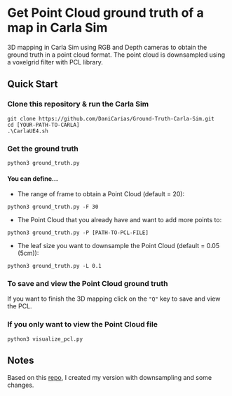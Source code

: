 # Get Point Cloud ground truth of a map in Carla Sim

3D mapping in Carla Sim using RGB and Depth cameras to obtain the ground truth in a point cloud format.
The point cloud is downsampled using a voxelgrid filter with PCL library.


## Quick Start
### Clone this repository & run the Carla Sim
```
git clone https://github.com/DaniCarias/Ground-Truth-Carla-Sim.git
cd [YOUR-PATH-TO-CARLA]
.\CarlaUE4.sh
```

### Get the ground truth
```
python3 ground_truth.py
```
#### You can define...
* The range of frame to obtain a Point Cloud (default = 20):
```
python3 ground_truth.py -F 30
```
* The Point Cloud that you already have and want to add more points to:
```
python3 ground_truth.py -P [PATH-TO-PCL-FILE]
```
* The leaf size you want to downsample the Point Cloud (default = 0.05 (5cm)):
```
python3 ground_truth.py -L 0.1
```
### To save and view the Point Cloud ground truth
If you want to finish the 3D mapping click on the `"Q"` key to save and view the PCL.

### If you only want to view the Point Cloud file
```
python3 visualize_pcl.py
```

## Notes
Based on this [repo](https://github.com/iaoqian/carla_3d-mapping_and_adding_virtual_objects/tree/main), I created my version with downsampling and some changes.


